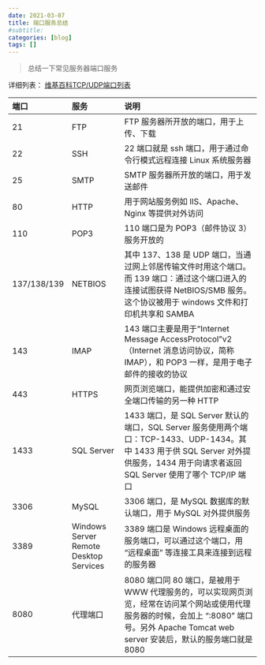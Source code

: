 ```yaml
---
date: 2021-03-07
title: 端口服务总结
#subtitle: 
categories: [blog]
tags: []
---
```

> 总结一下常见服务器端口服务

详细列表：
[维基百科TCP/UDP端口列表](https://zh.wikipedia.org/wiki/TCP/UDP%E7%AB%AF%E5%8F%A3%E5%88%97%E8%A1%A8)

| 端口        | 服务                                   | 说明                                                         |
| :---------- | :------------------------------------- | :----------------------------------------------------------- |
| 21          | FTP                                    | FTP 服务器所开放的端口，用于上传、下载                       |
| 22          | SSH                                    | 22 端口就是 ssh 端口，用于通过命令行模式远程连接 Linux 系统服务器 |
| 25          | SMTP                                   | SMTP 服务器所开放的端口，用于发送邮件                        |
| 80          | HTTP                                   | 用于网站服务例如 IIS、Apache、Nginx 等提供对外访问           |
| 110         | POP3                                   | 110 端口是为 POP3（邮件协议 3）服务开放的                    |
| 137/138/139 | NETBIOS                                | 其中 137、138 是 UDP 端口，当通过网上邻居传输文件时用这个端口。而 139 端口：通过这个端口进入的连接试图获得 NetBIOS/SMB 服务。这个协议被用于 windows 文件和打印机共享和 SAMBA |
| 143         | IMAP                                   | 143 端口主要是用于“Internet Message AccessProtocol”v2（Internet 消息访问协议，简称 IMAP），和 POP3 一样，是用于电子邮件的接收的协议 |
| 443         | HTTPS                                  | 网页浏览端口，能提供加密和通过安全端口传输的另一种 HTTP      |
| 1433        | SQL Server                             | 1433 端口，是 SQL Server 默认的端口，SQL Server 服务使用两个端口：TCP-1433、UDP-1434。其中 1433 用于供 SQL Server 对外提供服务，1434 用于向请求者返回 SQL Server 使用了哪个 TCP/IP 端口 |
| 3306        | MySQL                                  | 3306 端口，是 MySQL 数据库的默认端口，用于 MySQL 对外提供服务 |
| 3389        | Windows Server Remote Desktop Services | 3389 端口是 Windows 远程桌面的服务端口，可以通过这个端口，用 “远程桌面” 等连接工具来连接到远程的服务器 |
| 8080        | 代理端口                               | 8080 端口同 80 端口，是被用于 WWW 代理服务的，可以实现网页浏览，经常在访问某个网站或使用代理服务器的时候，会加上 “:8080” 端口号。另外 Apache Tomcat web server 安装后，默认的服务端口就是 8080 |